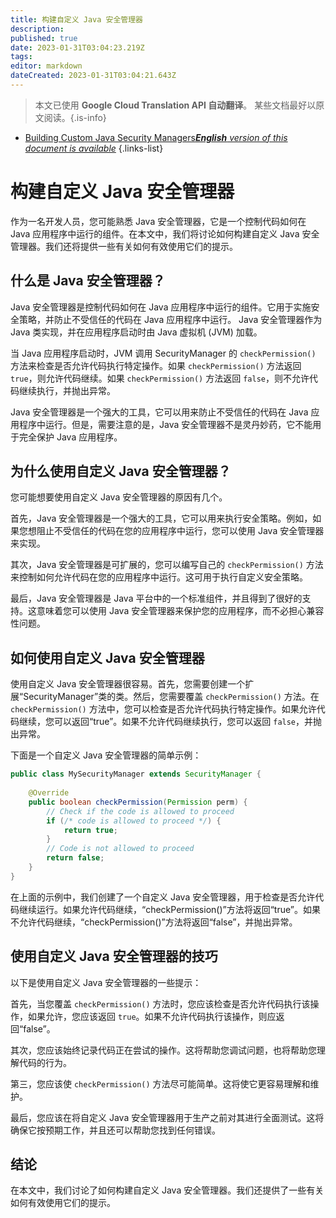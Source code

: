 ```yaml
---
title: 构建自定义 Java 安全管理器
description: 
published: true
date: 2023-01-31T03:04:23.219Z
tags: 
editor: markdown
dateCreated: 2023-01-31T03:04:21.643Z
---
```


> 本文已使用 **Google Cloud Translation API 自动翻译**。
某些文档最好以原文阅读。{.is-info}
- [Building Custom Java Security Managers***English** version of this document is available*](/en/Knowledge-base/Java/building-custom-java-security-managers)
{.links-list}



# 构建自定义 Java 安全管理器

作为一名开发人员，您可能熟悉 Java 安全管理器，它是一个控制代码如何在 Java 应用程序中运行的组件。在本文中，我们将讨论如何构建自定义 Java 安全管理器。我们还将提供一些有关如何有效使用它们的提示。

## 什么是 Java 安全管理器？

Java 安全管理器是控制代码如何在 Java 应用程序中运行的组件。它用于实施安全策略，并防止不受信任的代码在 Java 应用程序中运行。 Java 安全管理器作为 Java 类实现，并在应用程序启动时由 Java 虚拟机 (JVM) 加载。

当 Java 应用程序启动时，JVM 调用 SecurityManager 的 `checkPermission()` 方法来检查是否允许代码执行特定操作。如果 `checkPermission()` 方法返回 `true`，则允许代码继续。如果 `checkPermission()` 方法返回 `false`，则不允许代码继续执行，并抛出异常。

Java 安全管理器是一个强大的工具，它可以用来防止不受信任的代码在 Java 应用程序中运行。但是，需要注意的是，Java 安全管理器不是灵丹妙药，它不能用于完全保护 Java 应用程序。

## 为什么使用自定义 Java 安全管理器？

您可能想要使用自定义 Java 安全管理器的原因有几个。

首先，Java 安全管理器是一个强大的工具，它可以用来执行安全策略。例如，如果您想阻止不受信任的代码在您的应用程序中运行，您可以使用 Java 安全管理器来实现。

其次，Java 安全管理器是可扩展的，您可以编写自己的 `checkPermission()` 方法来控制如何允许代码在您的应用程序中运行。这可用于执行自定义安全策略。

最后，Java 安全管理器是 Java 平台中的一个标准组件，并且得到了很好的支持。这意味着您可以使用 Java 安全管理器来保护您的应用程序，而不必担心兼容性问题。

## 如何使用自定义 Java 安全管理器

使用自定义 Java 安全管理器很容易。首先，您需要创建一个扩展“SecurityManager”类的类。然后，您需要覆盖 `checkPermission()` 方法。在 `checkPermission()` 方法中，您可以检查是否允许代码执行特定操作。如果允许代码继续，您可以返回“true”。如果不允许代码继续执行，您可以返回 `false`，并抛出异常。

下面是一个自定义 Java 安全管理器的简单示例：

```java
public class MySecurityManager extends SecurityManager {
    
    @Override
    public boolean checkPermission(Permission perm) {
        // Check if the code is allowed to proceed
        if (/* code is allowed to proceed */) {
            return true;
        }
        // Code is not allowed to proceed
        return false;
    }
}
```

在上面的示例中，我们创建了一个自定义 Java 安全管理器，用于检查是否允许代码继续运行。如果允许代码继续，“checkPermission()”方法将返回“true”。如果不允许代码继续，“checkPermission()”方法将返回“false”，并抛出异常。

## 使用自定义 Java 安全管理器的技巧

以下是使用自定义 Java 安全管理器的一些提示：

首先，当您覆盖 `checkPermission()` 方法时，您应该检查是否允许代码执行该操作，如果允许，您应该返回 `true`。如果不允许代码执行该操作，则应返回“false”。

其次，您应该始终记录代码正在尝试的操作。这将帮助您调试问题，也将帮助您理解代码的行为。

第三，您应该使 `checkPermission()` 方法尽可能简单。这将使它更容易理解和维护。

最后，您应该在将自定义 Java 安全管理器用于生产之前对其进行全面测试。这将确保它按预期工作，并且还可以帮助您找到任何错误。

## 结论

在本文中，我们讨论了如何构建自定义 Java 安全管理器。我们还提供了一些有关如何有效使用它们的提示。